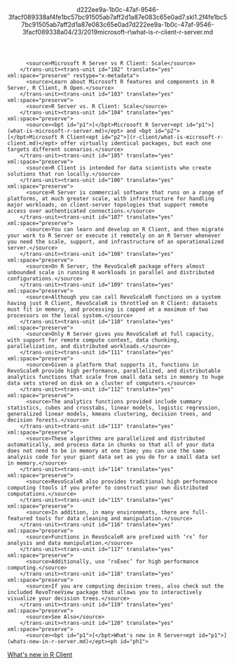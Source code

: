 <?xml version="1.0"?><xliff version="1.2" xmlns="urn:oasis:names:tc:xliff:document:1.2" xmlns:xsi="http://www.w3.org/2001/XMLSchema-instance" xsi:schemaLocation="urn:oasis:names:tc:xliff:document:1.2 xliff-core-1.2-transitional.xsd"><file datatype="xml" original="what-is-r-client-r-server.md" source-language="en-US" target-language="en-US"><header><tool tool-id="mdxliff" tool-name="mdxliff" tool-version="1.0-1931010" tool-company="Microsoft" /><xliffext:skl_file_name xmlns:xliffext="urn:microsoft:content:schema:xliffextensions">d222ee9a-1b0c-47af-9546-3facf089338af4fe1bc57bc91505ab7aff2d1a87e083c65e0ad7.skl</xliffext:skl_file_name><xliffext:version xmlns:xliffext="urn:microsoft:content:schema:xliffextensions">1.2</xliffext:version><xliffext:ms.openlocfilehash xmlns:xliffext="urn:microsoft:content:schema:xliffextensions">f4fe1bc57bc91505ab7aff2d1a87e083c65e0ad7</xliffext:ms.openlocfilehash><xliffext:ms.sourcegitcommit xmlns:xliffext="urn:microsoft:content:schema:xliffextensions">d222ee9a-1b0c-47af-9546-3facf089338a</xliffext:ms.sourcegitcommit><xliffext:ms.lasthandoff xmlns:xliffext="urn:microsoft:content:schema:xliffextensions">04/23/2019</xliffext:ms.lasthandoff><xliffext:ms.openlocfilepath xmlns:xliffext="urn:microsoft:content:schema:xliffextensions">microsoft-r\what-is-r-client-r-server.md</xliffext:ms.openlocfilepath></header><body><group id="content" extype="content"><trans-unit id="101" translate="yes" xml:space="preserve" restype="x-metadata">
          <source>Microsoft R Server vs R Client: Scale</source>
        </trans-unit><trans-unit id="102" translate="yes" xml:space="preserve" restype="x-metadata">
          <source>Learn about Microsoft R features and components in R Server, R Client, R Open.</source>
        </trans-unit><trans-unit id="103" translate="yes" xml:space="preserve">
          <source>R Server vs. R Client: Scale</source>
        </trans-unit><trans-unit id="104" translate="yes" xml:space="preserve">
          <source><bpt id="p1">[</bpt>Microsoft R Server<ept id="p1">](what-is-microsoft-r-server.md)</ept> and <bpt id="p2">[</bpt>Microsoft R Client<ept id="p2">](r-client/what-is-microsoft-r-client.md)</ept> offer virtually identical packages, but each one targets different scenarios.</source>
        </trans-unit><trans-unit id="105" translate="yes" xml:space="preserve">
          <source>R Client is intended for data scientists who create solutions that run locally.</source>
        </trans-unit><trans-unit id="106" translate="yes" xml:space="preserve">
          <source>R Server is commercial software that runs on a range of platforms, at much greater scale, with infrastructure for handling major workloads, on client-server topologies that support remote access over authenticated connections.</source>
        </trans-unit><trans-unit id="107" translate="yes" xml:space="preserve">
          <source>You can learn and develop on R Client, and then migrate your work to R Server or execute it remotely on an R Server whenever you need the scale, support, and infrastructure of an operationalized server.</source>
        </trans-unit><trans-unit id="108" translate="yes" xml:space="preserve">
          <source>On R Server, the RevoScaleR package offers almost unbounded scale in running R workloads in parallel and distributed configurations.</source>
        </trans-unit><trans-unit id="109" translate="yes" xml:space="preserve">
          <source>Although you can call RevoScaleR functions on a system having just R Client, RevoScaleR is throttled on R Client: datasets must fit in memory, and processing is capped at a maximum of two processors on the local system.</source>
        </trans-unit><trans-unit id="110" translate="yes" xml:space="preserve">
          <source>Only R Server gives you RevoScaleR at full capacity, with support for remote compute context, data chunking, parallelization, and distributed workloads.</source>
        </trans-unit><trans-unit id="111" translate="yes" xml:space="preserve">
          <source>Given a platform that supports it, functions in RevoScaleR provide high performance, parallelized, and distributable analytics functions that scale from small data sets in memory to huge data sets stored on disk on a cluster of computers.</source>
        </trans-unit><trans-unit id="112" translate="yes" xml:space="preserve">
          <source>The analytics functions provided include summary statistics, cubes and crosstabs, linear models, logistic regression, generalized linear models, kmeans clustering, decision trees, and decision forests.</source>
        </trans-unit><trans-unit id="113" translate="yes" xml:space="preserve">
          <source>These algorithms are parallelized and distributed automatically, and process data in chunks so that all of your data does not need to be in memory at one time; you can use the same analysis code for your giant data set as you do for a small data set in memory.</source>
        </trans-unit><trans-unit id="114" translate="yes" xml:space="preserve">
          <source>RevoScaleR also provides traditional high performance computing (tools if you prefer to construct your own distributed computations.</source>
        </trans-unit><trans-unit id="115" translate="yes" xml:space="preserve">
          <source>In addition, in many environments, there are full-featured tools for data cleaning and manipulation.</source>
        </trans-unit><trans-unit id="116" translate="yes" xml:space="preserve">
          <source>Functions in RevoScaleR are prefixed with ‘rx’ for analysis and data manipulation.</source>
        </trans-unit><trans-unit id="117" translate="yes" xml:space="preserve">
          <source>Additionally, use ‘rxExec’ for high performance computing.</source>
        </trans-unit><trans-unit id="118" translate="yes" xml:space="preserve">
          <source>If you are computing decision trees, also check out the included RevoTreeView package that allows you to interactively visualize your decision trees.</source>
        </trans-unit><trans-unit id="119" translate="yes" xml:space="preserve">
          <source>See Also</source>
        </trans-unit><trans-unit id="120" translate="yes" xml:space="preserve">
          <source><bpt id="p1">[</bpt>What's new in R Server<ept id="p1">](whats-new-in-r-server.md)</ept><ph id="ph1">
</ph><bpt id="p2">[</bpt>What's new in R Client<ept id="p2">](r-client/whats-new-in-r-client.md)</ept></source>
        </trans-unit></group></body></file></xliff>